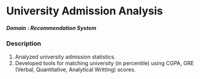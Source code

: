 # University Admission Analysis

##### Domain             : Recommendation System
<!--
##### Sub-Domain         : 
##### Techniques         :
-->

### Description
1. Analyzed university admission statistics.
2. Developed tools for matching university (in percentile) using CGPA, GRE (Verbal, Quantitative, Analytical Writting) scores.

<!--
#### Intelligent Chatbot Graphical Interface: 
<kbd>
<img src=https://github.com/anjanatiha/Intelligent-Chatbot/blob/master/images/chat_gui.png>
</kbd>

##### Languages   : Python
##### Tools/IDE   : Anaconda
##### Libraries   : Recommendation System

##### Duration   : Dec 18 – Jan 19

Current Version  : v1.0.0.0

Last Update      : 12.25.2018
